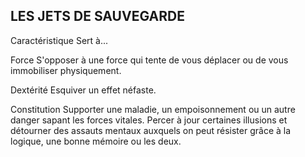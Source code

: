 ## LES JETS DE SAUVEGARDE

Caractéristique Sert à...

Force S'opposer à une force qui tente de
vous déplacer ou de vous immobiliser
physiquement.

Dextérité Esquiver un effet néfaste.

Constitution Supporter une maladie, un empoisonnement
ou un autre danger sapant les forces vitales.
Percer à jour certaines illusions et
détourner des assauts mentaux auxquels
on peut résister grâce à la logique, une
bonne mémoire ou les deux.
